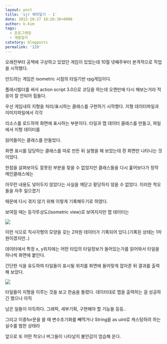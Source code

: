 ```yaml
---
layout: post
title: 'sjr 제작일기 - 1'
date: 2012-10-27 18:26:38+0900
author: b.kim
tags:
  - 프로그래밍
  - 개발일지
catetory: blogposts
permalink: '129'
---
```



  

  

  

  



 오래전부터 공책에 구상하고 있었던 게임이 있었는데 10월 넷째주부터 본격적으로 작업을 시작했다.

만드려는 게임은 isometric 시점의 타일기반 rpg게임이다.

플래시빌더를 써서 action script 3.0으로 코딩을 하는데 오랜만에 다시 해보는거라 적응이 잘 안되어 힘들다.

우선 게임내의 지형을 처리/표시하는 클래스를 구현하기 시작했다. 지형 데이터파일과 이미지파일에서 각각

리소스를 로드하여 화면에 표시하는 부분이다. 타일과 맵 데이터 클래스를 만들고, 파일에서 지형 데이터를

읽어들이는 클래스를 만들었다.

 화면 표시를 담당하는 클래스를 따로 만든 뒤 실행을 해 보았는데 흰 화면만 나타나는 것이었다.

한참을 살펴보아도 잘못된 부분을 찾을 수 없었지만 클래스들을 다시 훑어보다가 정작 메인클래스에는

아무런 내용도 넣어두지 않았다는 사실을 깨닫고 황당하지 않을 수 없었다. 이러한 착오들을 자주 일으켰기

때문에 다시 겪지 않기 위해 이렇게 기록해두기로 하였다.

  

  

보여질 때는 등각투상도(isometric view)로 보여지지만 맵 데이터는  

![](https://raw.githubusercontent.com/tibyte/blog-res/master/legacy/129/0.png)

  

이런 식으로 직사각형의 모양을 갖는 2차원 데이터가 기록되어 있다.(기록된 상태는 1차원이겠지만..)

데이터에서 특정 x, y위치에는 어떤 타입의 타일정보가 들어있는가를 읽어와서 타일을 하나씩 화면에 붙인다.

간단한 식을 유도하여 타일들이 표시될 위치를 화면에 들어맞게 잡아준 뒤 결과를 출력해 보았다.

  

![](https://raw.githubusercontent.com/tibyte/blog-res/master/legacy/129/1.png)

  

타일들이 지형을 이루는 것을 보고 한숨을 돌렸다. 데이터대로 맵을 출력하는 걸 성공하긴 했으나 아직

남은 일들이 아득하다. 그래픽, 세부기획, 구현해야 할 기능들 등등..

 그리고 이중for문을 쓸 때 변수초기화를 빼먹거나 String을 as uint로 캐스팅하려 하는 실수를 범한 상태라

앞으로 또 어떤 착오나 버그들이 나타날지 불안감이 엄습해 온다.

  

  

  

  

  

  

  

  



  

  


